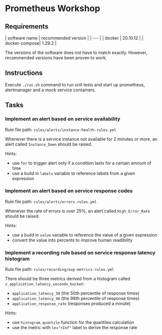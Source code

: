 # Prometheus Workshop

## Requirements

| software name | recommended version |
| --- |
| docker | 20.10.12 |
| docker-compose| 1.29.2 |

The versions of the software does not have to match exactly. However,
recommended versions have been proven to work.

## Instructions

Execute `./run.sh` command to run unit tests and start up prometheus,
alertmanager and a mock service containers.


## Tasks

### Implement an alert based on service availability

Rule file path: `rules/alerts/instance-health-rules.yml`

Whenever there is a service instance not available for 2 minutes or more, 
an alert called `Instance_Down` should be raised.

Hints:
* use `for` to trigger alert only if a condition lasts for a certain amount of time
* use a build in `labels` variable to reference labels from a given expression


### Implement an alert based on service response codes

Rule file path: `rules/alerts/errors-rules.yml`

Whenever the rate of errors is over 25%, an alert called `High_Error_Rate`
should be raised.

Hints:
* use a build in `value` variable to reference the value of a given expression
* convert the value into percents to improve human readibility


### Implement a recording rule based on service response latency histogram

Rule file path: `rules/recording/ovp-metrics-rules.yml`

There should be three metrics derived from a histogram called 
`z_application_latency_seconds_bucket`:
* `application_latency_50` (the 50th percentile of response times)
* `application_latency_98` (the 98th percentile of response times)
* `application_response_rate` (responses produced a minute)

Hints:
* use `histogram_quantile` function for the quantiles calculation
* use the metric with `le="+Inf"` label to derive the response rate
